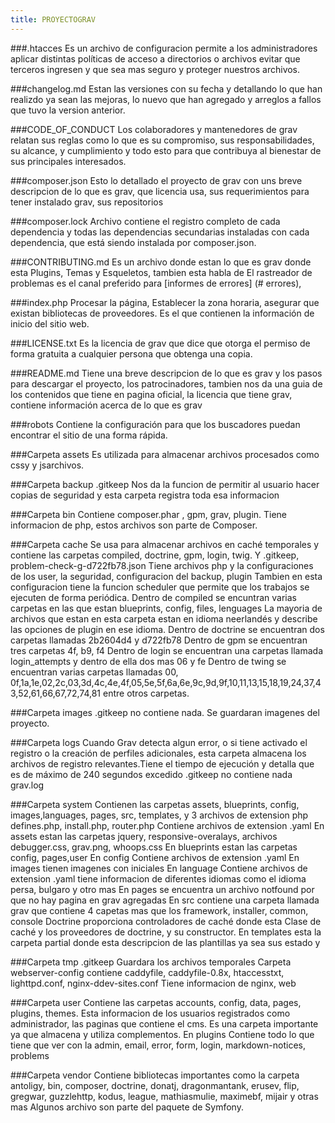 ```yaml
---
title: PROYECTOGRAV
---
```


###.htacces
Es un archivo de configuracion permite a los administradores aplicar distintas políticas de acceso a directorios o archivos
evitar que terceros ingresen y que sea mas seguro y proteger nuestros archivos.

###changelog.md
Estan las versiones con su fecha y detallando lo que han realizdo ya sean las mejoras, lo nuevo que han agregado
y arreglos a fallos que tuvo la version anterior.

###CODE_OF_CONDUCT
Los colaboradores y mantenedores de grav relatan sus reglas como lo que es su compromiso, sus responsabilidades, 
su alcance, y cumplimiento  y todo esto para que contribuya al bienestar de sus principales interesados.

###composer.json
Esto lo detallado el proyecto de grav  con uns breve descripcion de lo que es grav, 
que licencia usa, sus requerimientos para tener instalado grav, sus repositorios

###composer.lock
Archivo contiene el registro completo de cada dependencia y todas las dependencias secundarias 
instaladas con cada dependencia, que está siendo instalada por composer.json.

###CONTRIBUTING.md
Es un archivo donde estan lo que es grav donde esta Plugins, Temas y Esqueletos, tambien esta habla de 
El rastreador de problemas es el canal preferido para [informes de errores] (# errores),

###index.php
Procesar la página, Establecer la zona horaria, asegurar que existan bibliotecas de proveedores. Es el que contienen la información de inicio del sitio web.

###LICENSE.txt
Es la licencia de grav que dice que otorga el permiso de forma gratuita a cualquier persona que obtenga una copia.

###README.md
Tiene una breve descripcion de lo que es grav y los pasos para descargar el proyecto, los patrocinadores, tambien nos da 
una guia de los contenidos que tiene en pagina oficial, la licencia que tiene grav, contiene información acerca de lo que es grav

###robots
Contiene la configuración para que los buscadores puedan encontrar el sitio de una forma rápida.

###Carpeta assets 
Es utilizada para almacenar archivos procesados como cssy y jsarchivos.



###Carpeta backup
.gitkeep
Nos da la funcion de permitir al usuario hacer copias de seguridad y esta carpeta registra toda esa informacion


###Carpeta bin
Contiene composer.phar , gpm, grav, plugin. Tiene informacion de php,  estos archivos son parte de Composer.


###Carpeta cache
Se usa para almacenar archivos en caché temporales y contiene las carpetas compiled, doctrine, gpm, login, twig. Y .gitkeep, problem-check-g-d722fb78.json
Tiene archivos php y la configuraciones de los user, la seguridad, configuracion del backup, plugin 
Tambien en esta configuracion tiene la funcion scheduler que permite que los trabajos se ejecuten de forma periódica. 
Dentro de compiled se encuntran varias carpetas en las que estan blueprints, config, files, lenguages
La mayoria de archivos que estan en esta carpeta estan en idioma neerlandés y describe las opciones de plugin en
 ese idioma.
Dentro de doctrine se encuentran dos carpetas llamadas 2b2604d4 y d722fb78
Dentro de gpm se encuentran tres carpetas 4f, b9, f4
Dentro de login se encuentran una carpetas llamada login_attempts y dentro de ella dos mas 06 y fe
Dentro de twing se encuentran varias carpetas llamadas 00, 0f,1a,1e,02,2c,03,3d,4c,4e,4f,05,5e,5f,6a,6e,9c,9d,9f,10,11,13,15,18,19,24,37,43,52,61,66,67,72,74,81 entre otros carpetas.

###Carpeta images
.gitkeep no contiene nada. Se guardaran imagenes del proyecto.


###Carpeta logs
Cuando Grav detecta algun error, o si tiene activado el registro o la creación de perfiles adicionales, esta carpeta almacena los archivos de registro relevantes.Tiene el tiempo de ejecución  y detalla que es de máximo de 240 segundos excedido
.gitkeep no contiene nada 
grav.log


###Carpeta system
Contienen las carpetas assets, blueprints, config, images,languages, pages, src, templates, y 3 archivos de extension php
defines.php, install.php, router.php
Contiene archivos de extension .yaml
En assets estan las carpetas jquery, responsive-overalays, archivos debugger.css, grav.png, whoops.css
En blueprints estan las carpetas config, pages,user
En config Contiene archivos de extension .yaml
En images tienen imagenes con iniciales 
En language Contiene archivos de extension .yaml tiene informacion de diferentes idiomas como el idioma persa, bulgaro y otro mas
En pages se encuentra un archivo notfound por que no hay pagina en grav agregadas
En src contiene una carpeta llamada grav que contiene 4 capetas mas que los framework, installer, common, console
Doctrine proporciona controladores de caché donde esta Clase de caché y los proveedores de doctrine, y su constructor.
En templates esta la carpeta partial donde esta descripcion de las plantillas ya sea sus estado y 

###Carpeta tmp 
.gitkeep Guardara los archivos temporales
Carpeta webserver-config contiene caddyfile, caddyfile-0.8x, htaccesstxt, lighttpd.conf, nginx-ddev-sites.conf Tiene informacion de nginx, web  

###Carpeta user 
Contiene las carpetas accounts, config, data, pages, plugins, themes. Esta informacion de los usuarios registrados como administrador, las paginas que contiene el cms. Es una carpeta importante ya que almacena y utiliza complementos.
En plugins Contiene todo lo que tiene que ver con la admin, email, error, form, login, markdown-notices, problems

###Carpeta vendor
Contiene bibliotecas importantes como la carpeta antoligy, bin, composer, doctrine, donatj, dragonmantank, erusev, flip, gregwar, guzzlehttp, kodus, league, mathiasmulie, maximebf, mijair y otras mas 
Algunos archivo son parte del paquete de Symfony.

